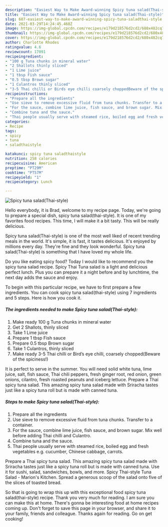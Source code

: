 ```yaml
---
description: "Easiest Way to Make Award-winning Spicy tuna salad(Thai-style)"
title: "Easiest Way to Make Award-winning Spicy tuna salad(Thai-style)"
slug: 607-easiest-way-to-make-award-winning-spicy-tuna-saladthai-style
date: 2021-03-29T14:24:45.468Z
image: https://img-global.cpcdn.com/recipes/e179d218576d2cd2/680x482cq70/spicy-tuna-saladthai-style-recipe-main-photo.jpg
thumbnail: https://img-global.cpcdn.com/recipes/e179d218576d2cd2/680x482cq70/spicy-tuna-saladthai-style-recipe-main-photo.jpg
cover: https://img-global.cpcdn.com/recipes/e179d218576d2cd2/680x482cq70/spicy-tuna-saladthai-style-recipe-main-photo.jpg
author: Charlotte Rhodes
ratingvalue: 4.6
reviewcount: 17091
recipeingredient:
- "100 g Tuna chunks in mineral water"
- "2 Shallots thinly sliced"
- "1 Lime juice"
- "1 tbsp Fish sauce"
- "0.5 tbsp Brown sugar"
- "1 Culantros thinly sliced"
- "3-5 Thai chilli or Birds eye chilli coarsely choppedBeware of the spiciness"
recipeinstructions:
- "Prepare all the ingredients"
- "Use sieve to remove excessive fluid from tuna chunks. Transfer to a container."
- "For the sauce, combine lime juice, fish sauce, and brown sugar. Mix well before adding Thai chilli and Culantro."
- "Combine tuna and the sauce."
- "Thai people usually serve with steamed rice, boiled egg and fresh vegetables e.g. cucumber, Chinese cabbage, carrots."
categories:
- Recipe
tags:
- spicy
- tuna
- saladthaistyle

katakunci: spicy tuna saladthaistyle 
nutrition: 258 calories
recipecuisine: American
preptime: "PT29M"
cooktime: "PT57M"
recipeyield: "1"
recipecategory: Lunch

---
```



![Spicy tuna salad(Thai-style)](https://img-global.cpcdn.com/recipes/e179d218576d2cd2/680x482cq70/spicy-tuna-saladthai-style-recipe-main-photo.jpg)

Hello everybody, it is Brad, welcome to my recipe page. Today, we're going to prepare a special dish, spicy tuna salad(thai-style). It is one of my favorites food recipes. This time, I will make it a bit tasty. This will be really delicious.

Spicy tuna salad(Thai-style) is one of the most well liked of recent trending meals in the world. It's simple, it is fast, it tastes delicious. It's enjoyed by millions every day. They're fine and they look wonderful. Spicy tuna salad(Thai-style) is something that I have loved my whole life.

Do you like eating spicy food? Today I would like to recommend you the spicy tuna salad recipe. Spicy Thai Tuna salad is a light and delicious perfect lunch. Plus you can prepare it a night before and by lunchtime, the next day adds the sauce and enjoy.


To begin with this particular recipe, we have to first prepare a few ingredients. You can cook spicy tuna salad(thai-style) using 7 ingredients and 5 steps. Here is how you cook it.

<!--inarticleads1-->

##### The ingredients needed to make Spicy tuna salad(Thai-style):

1. Make ready 100 g Tuna chunks in mineral water
1. Get 2 Shallots, thinly sliced
1. Take 1 Lime juice
1. Prepare 1 tbsp Fish sauce
1. Prepare 0.5 tbsp Brown sugar
1. Take 1 Culantros, thinly sliced
1. Make ready 3-5 Thai chilli or Bird’s eye chilli, coarsely chopped(Beware of the spiciness!)


It is perfect to serve in the summer. You will need solid white tuna, lime juice, salt, fish sauce, Thai chili peppers, fresh ginger root, red onion, green onions, cilantro, fresh roasted peanuts and iceberg lettuce. Prepare a Thai spicy tuna salad. This amazing spicy tuna salad made with Sriracha tastes just like a spicy tuna roll but is made with canned tuna. 

<!--inarticleads2-->

##### Steps to make Spicy tuna salad(Thai-style):

1. Prepare all the ingredients
1. Use sieve to remove excessive fluid from tuna chunks. Transfer to a container.
1. For the sauce, combine lime juice, fish sauce, and brown sugar. Mix well before adding Thai chilli and Culantro.
1. Combine tuna and the sauce.
1. Thai people usually serve with steamed rice, boiled egg and fresh vegetables e.g. cucumber, Chinese cabbage, carrots.


Prepare a Thai spicy tuna salad. This amazing spicy tuna salad made with Sriracha tastes just like a spicy tuna roll but is made with canned tuna. Use it for sushi, salad, sandwiches, bowls, and more. Spicy Thai-style Tuna Salad - Marion&#39;s Kitchen. Spread a generous scoop of the salad onto five of the slices of toasted bread. 

So that is going to wrap this up with this exceptional food spicy tuna salad(thai-style) recipe. Thank you very much for reading. I am sure you can make this at home. There's gonna be interesting food at home recipes coming up. Don't forget to save this page in your browser, and share it to your family, friends and colleague. Thanks again for reading. Go on get cooking!
